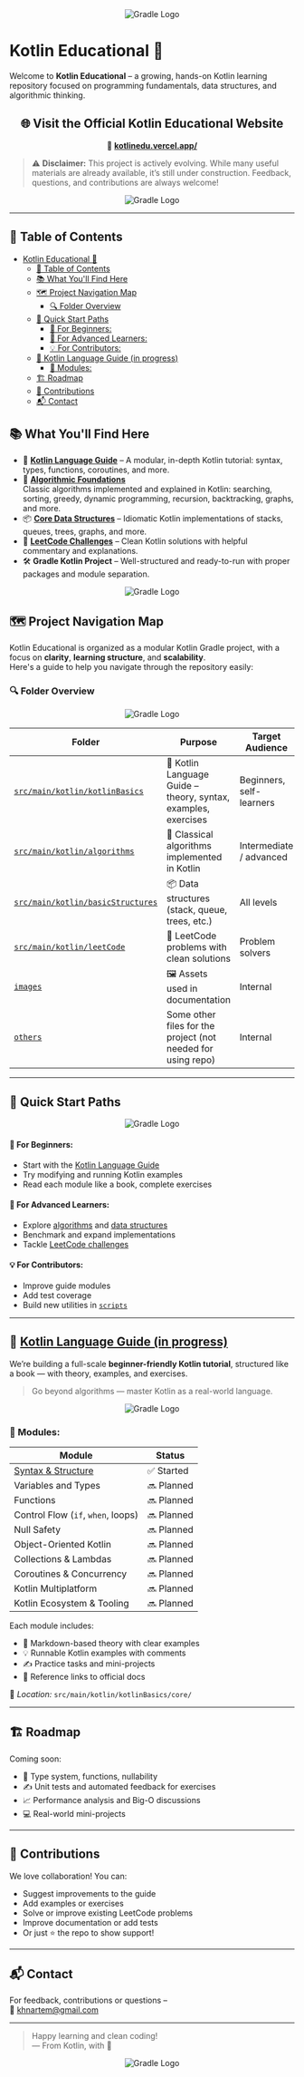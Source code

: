 <div align="center">
  <picture>
    <source media="(prefers-color-scheme: dark)" srcset="images/ClearLogoInv.png">
    <img alt="Gradle Logo" src="images/ClearLogoInv.png">
  </picture>
</div>

# Kotlin Educational 🚀

Welcome to **Kotlin Educational** – a growing, hands-on Kotlin learning repository focused on programming fundamentals, data structures, and algorithmic thinking.
<div align="center">

<h2>🌐 Visit the Official Kotlin Educational Website</h2>

🔗 <a href="https://kotlinedu.vercel.app/" target="_blank"><strong>kotlinedu.vercel.app/</strong></a>

</div>

> ⚠️ **Disclaimer:** This project is actively evolving. While many useful materials are already available, it’s still under construction. Feedback, questions, and contributions are always welcome!
<div align="center">
  <picture>
    <source media="(prefers-color-scheme: dark)" srcset="images/SloganSecondPic.png">
    <img alt="Gradle Logo" src="images/SloganSecondPic.png">
  </picture>
</div>

---

## 📑 Table of Contents

<!-- TOC -->
* [Kotlin Educational 🚀](#kotlin-educational-)
  * [📑 Table of Contents](#-table-of-contents)
  * [📚 What You'll Find Here](#-what-youll-find-here)
  * [🗺️ Project Navigation Map](#-project-navigation-map)
    * [🔍 Folder Overview](#-folder-overview)
  * [🧭 Quick Start Paths](#-quick-start-paths)
      * [👶 For Beginners:](#-for-beginners)
      * [🧠 For Advanced Learners:](#-for-advanced-learners)
      * [💡 For Contributors:](#-for-contributors)
  * [📘 Kotlin Language Guide (in progress)](#-kotlin-language-guide--in-progress-)
    * [📖 Modules:](#-modules)
  * [🏗️ Roadmap](#-roadmap)
  * [🤝 Contributions](#-contributions)
  * [📬 Contact](#-contact)
<!-- TOC -->

## 📚 What You'll Find Here

- 🧠 **[Kotlin Language Guide](https://github.com/khnychenkoav/KotlinEducational/tree/master/src/main/kotlin/kotlinBasics)** – A modular, in-depth Kotlin tutorial: syntax, types, functions, coroutines, and more.
- 🔧 **[Algorithmic Foundations](https://github.com/khnychenkoav/KotlinEducational/tree/master/src/main/kotlin/algorithms)**  
    Classic algorithms implemented and explained in Kotlin: searching, sorting, greedy, dynamic programming, recursion, backtracking, graphs, and more.
- 📦 **[Core Data Structures](https://github.com/khnychenkoav/KotlinEducational/tree/master/src/main/kotlin/basicStructures)** – Idiomatic Kotlin implementations of stacks, queues, trees, graphs, and more.
- 🧩 **[LeetCode Challenges](https://github.com/khnychenkoav/KotlinEducational/tree/master/src/main/kotlin/leetCode)** – Clean Kotlin solutions with helpful commentary and explanations.
- 🛠️ **Gradle Kotlin Project** – Well-structured and ready-to-run with proper packages and module separation.
<div align="center">
  <picture>
    <source media="(prefers-color-scheme: dark)" srcset="images/Content.png">
    <img alt="Gradle Logo" src="images/Content.png">
  </picture>
</div>

## 🗺️ Project Navigation Map
Kotlin Educational is organized as a modular Kotlin Gradle project, with a focus on **clarity**, **learning structure**, and **scalability**.  
Here's a guide to help you navigate through the repository easily:



### 🔍 Folder Overview
<div align="center">
  <picture>
    <source media="(prefers-color-scheme: dark)" srcset="images/VisualMap.png">
    <img alt="Gradle Logo" src="images/VisualMap.png">
  </picture>
</div>

| Folder                                                                                                                            | Purpose                                                      | Target Audience |
|-----------------------------------------------------------------------------------------------------------------------------------|--------------------------------------------------------------|------------------|
| [`src/main/kotlin/kotlinBasics`](https://github.com/khnychenkoav/KotlinEducational/tree/master/src/main/kotlin/kotlinBasics)      | 📘 Kotlin Language Guide – theory, syntax, examples, exercises | Beginners, self-learners |
| [`src/main/kotlin/algorithms`](https://github.com/khnychenkoav/KotlinEducational/tree/master/src/main/kotlin/algorithms)          | 🧠 Classical algorithms implemented in Kotlin                | Intermediate / advanced |
| [`src/main/kotlin/basicStructures`](https://github.com/khnychenkoav/KotlinEducational/tree/master/src/main/kotlin/basicStructures) | 📦 Data structures (stack, queue, trees, etc.)               | All levels |
| [`src/main/kotlin/leetCode`](https://github.com/khnychenkoav/KotlinEducational/tree/master/src/main/kotlin/leetCode)              | 🧩 LeetCode problems with clean solutions                    | Problem solvers |
| [`images`](https://github.com/khnychenkoav/KotlinEducational/tree/master/images)                                                  | 🖼 Assets used in documentation                              | Internal |
| [`others`](https://github.com/khnychenkoav/KotlinEducational/tree/master)                                                   | Some other files for the project (not needed for using repo) | Internal |

---

## 🧭 Quick Start Paths
<div align="center">
  <picture>
    <source media="(prefers-color-scheme: dark)" srcset="images/QuickStart.png">
    <img alt="Gradle Logo" src="images/QuickStart.png">
  </picture>
</div>

#### 👶 For Beginners:
- Start with the [Kotlin Language Guide](https://github.com/khnychenkoav/KotlinEducational/tree/master/src/main/kotlin/kotlinBasics)
- Try modifying and running Kotlin examples
- Read each module like a book, complete exercises

#### 🧠 For Advanced Learners:
- Explore [algorithms](https://github.com/khnychenkoav/KotlinEducational/tree/master/src/main/kotlin/algorithms) and [data structures](https://github.com/khnychenkoav/KotlinEducational/tree/master/src/main/kotlin/basicStructures)
- Benchmark and expand implementations
- Tackle [LeetCode challenges](https://github.com/khnychenkoav/KotlinEducational/tree/master/src/main/kotlin/leetCode)

#### 💡 For Contributors:
- Improve guide modules
- Add test coverage
- Build new utilities in [`scripts`](https://github.com/khnychenkoav/KotlinEducational/tree/master/scripts)

---

## 📘 [Kotlin Language Guide (in progress)](https://github.com/khnychenkoav/KotlinEducational/tree/master/src/main/kotlin/kotlinBasics)

We’re building a full-scale **beginner-friendly Kotlin tutorial**, structured like a book — with theory, examples, and exercises.

> Go beyond algorithms — master Kotlin as a real-world language.
<div align="center">
  <picture>
    <source media="(prefers-color-scheme: dark)" srcset="images/Textbook.png">
    <img alt="Gradle Logo" src="images/Textbook.png">
  </picture>
</div>

### 📖 Modules:

| Module                             | Status  |
|------------------------------------|---------|
| [Syntax & Structure ](https://github.com/khnychenkoav/KotlinEducational/tree/master/src/main/kotlin/kotlinBasics/core/syntax)            | ✅ Started |
| Variables and Types                | 🔜 Planned |
| Functions                          | 🔜 Planned |
| Control Flow (`if`, `when`, loops) | 🔜 Planned |
| Null Safety                        | 🔜 Planned |
| Object-Oriented Kotlin             | 🔜 Planned |
| Collections & Lambdas              | 🔜 Planned |
| Coroutines & Concurrency           | 🔜 Planned |
| Kotlin Multiplatform               | 🔜 Planned |
| Kotlin Ecosystem & Tooling         | 🔜 Planned |

Each module includes:
- 📘 Markdown-based theory with clear examples
- 💡 Runnable Kotlin examples with comments
- ✍️ Practice tasks and mini-projects
- 📎 Reference links to official docs

📍 *Location:* `src/main/kotlin/kotlinBasics/core/`

---

## 🏗️ Roadmap

Coming soon:
- 🧠 Type system, functions, nullability
- ✍️ Unit tests and automated feedback for exercises
- 📈 Performance analysis and Big-O discussions
- 💻 Real-world mini-projects

---

## 🤝 Contributions

We love collaboration! You can:
- Suggest improvements to the guide
- Add examples or exercises
- Solve or improve existing LeetCode problems
- Improve documentation or add tests
- Or just ⭐ the repo to show support!

---

## 📬 Contact

For feedback, contributions or questions –  
📧 [khnartem@gmail.com](mailto:khnartem@gmail.com)

---

> Happy learning and clean coding!  
> — From Kotlin, with 💛

<div align="center">
  <picture>
    <source media="(prefers-color-scheme: dark)" srcset="images/EndingLow.png">
    <img alt="Gradle Logo" src="images/EndingLow.png">
  </picture>
</div>